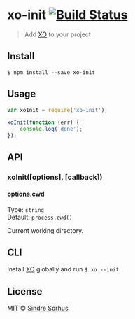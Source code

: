 # xo-init [![Build Status](https://travis-ci.org/sindresorhus/xo-init.svg?branch=master)](https://travis-ci.org/sindresorhus/xo-init)

> Add [XO](https://github.com/sindresorhus/xo) to your project


## Install

```
$ npm install --save xo-init
```


## Usage

```js
var xoInit = require('xo-init');

xoInit(function (err) {
	console.log('done');
});
```


## API

### xoInit([options], [callback])

#### options.cwd

Type: `string`  
Default: `process.cwd()`

Current working directory.


## CLI

Install [XO](https://github.com/sindresorhus/xo) globally and run `$ xo --init`.


## License

MIT © [Sindre Sorhus](http://sindresorhus.com)
